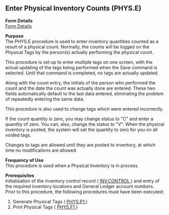 ##  Enter Physical Inventory Counts (PHYS.E)

<PageHeader />

**Form Details**  
[ Form Details ](PHYS-E-1/README.md)   

**Purpose**  
The PHYS.E procedure is used to enter inventory quantities counted as a result
of a physical count. Normally, the counts will be logged on the Physical Tags
by the person(s) actually performing the physical count.  
  
This procedure is set up to enter multiple tags on one screen, with the actual
updating of the tags being performed when the Save command is selected. Until
that command is completed, no tags are actually updated.  
  
Along with the count entry, the initials of the person who performed the count
and the date the count was actually done are entered. These two fields
automatically default to the last data entered, eliminating the problem of
repeatedly entering the same data.  
  
This procedure is also used to change tags which were entered incorrectly.  
  
If the count quantity is zero, you may change status to "C" and enter a
quantity of zero. You can, also, change the status to "V". When the physical
inventory is posted, the system will set the quantity to zero for you on all
voided tags.  
  
Changes to tags are allowed until they are posted to inventory, at which time
no modifications are allowed.

**Frequency of Use**  
This procedure is used when a Physical Inventory is in process.

**Prerequisites**  
Initialization of the inventory control record ( [ INV.CONTROL ](../INV-CONTROL/README.md) ) and entry of the required inventory locations and General Ledger account numbers.   
Prior to this procedure, the following procedures must have been executed:  
1) Generate Physical Tags ( [ PHYS.P1 ](../../INV-PROCESS/PHYS-P1/README.md) )   
2) Print Physical Tags ( [ PHYS.F1 ](PHYS-F1/README.md) ) 

<badge text= "Version 8.10.57" vertical="middle" />

<PageFooter />